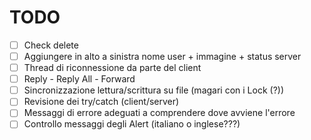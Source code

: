 # TODO

- [ ] Check delete
- [ ] Aggiungere in alto a sinistra nome user + immagine + status server
- [ ] Thread di riconnessione da parte del client
- [ ] Reply - Reply All - Forward
- [ ] Sincronizzazione lettura/scrittura su file (magari con i Lock (?))
- [ ] Revisione dei try/catch (client/server)
- [ ] Messaggi di errore adeguati a comprendere dove avviene l'errore
- [ ] Controllo messaggi degli Alert (italiano o inglese???)